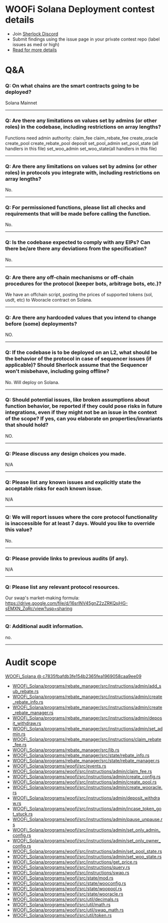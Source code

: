 
# WOOFi Solana Deployment contest details

- Join [Sherlock Discord](https://discord.gg/MABEWyASkp)
- Submit findings using the issue page in your private contest repo (label issues as med or high)
- [Read for more details](https://docs.sherlock.xyz/audits/watsons)

# Q&A

### Q: On what chains are the smart contracts going to be deployed?
Solana Mainnet
___

### Q: Are there any limitations on values set by admins (or other roles) in the codebase, including restrictions on array lengths?
Functions need admin authority:
claim_fee
claim_rebate_fee
create_oracle
create_pool
create_rebate_pool
deposit
set_pool_admin
set_pool_state (all handlers in this file)
set_woo_admin
set_woo_state(all handlers in this file)
___

### Q: Are there any limitations on values set by admins (or other roles) in protocols you integrate with, including restrictions on array lengths?
No.
___

### Q: For permissioned functions, please list all checks and requirements that will be made before calling the function.
No.
___

### Q: Is the codebase expected to comply with any EIPs? Can there be/are there any deviations from the specification?
No.
___

### Q: Are there any off-chain mechanisms or off-chain procedures for the protocol (keeper bots, arbitrage bots, etc.)?
We have an offchain script, posting the prices of supported tokens (sol, usdt, etc) to Wooracle contract on Solana.
___

### Q: Are there any hardcoded values that you intend to change before (some) deployments?
NO.
___

### Q: If the codebase is to be deployed on an L2, what should be the behavior of the protocol in case of sequencer issues (if applicable)? Should Sherlock assume that the Sequencer won't misbehave, including going offline?
No. Will deploy on Solana.
___

### Q: Should potential issues, like broken assumptions about function behavior, be reported if they could pose risks in future integrations, even if they might not be an issue in the context of the scope? If yes, can you elaborate on properties/invariants that should hold?
NO.
___

### Q: Please discuss any design choices you made.
N/A
___

### Q: Please list any known issues and explicitly state the acceptable risks for each known issue.
N/A
___

### Q: We will report issues where the core protocol functionality is inaccessible for at least 7 days. Would you like to override this value?
No.
___

### Q: Please provide links to previous audits (if any).
N/A
___

### Q: Please list any relevant protocol resources.
Our swap's market-making formula: https://drive.google.com/file/d/16srlNV45gnZ2zZRKQsjHG-sEMXN_ZqRc/view?usp=sharing
___

### Q: Additional audit information.
no.
___



# Audit scope


[WOOFi_Solana @ c7835fbafdb3fe154b2365fea1969058caa9ee09](https://github.com/woonetwork/WOOFi_Solana/tree/c7835fbafdb3fe154b2365fea1969058caa9ee09)
- [WOOFi_Solana/programs/rebate_manager/src/instructions/admin/add_sub_rebate.rs](WOOFi_Solana/programs/rebate_manager/src/instructions/admin/add_sub_rebate.rs)
- [WOOFi_Solana/programs/rebate_manager/src/instructions/admin/create_rebate_info.rs](WOOFi_Solana/programs/rebate_manager/src/instructions/admin/create_rebate_info.rs)
- [WOOFi_Solana/programs/rebate_manager/src/instructions/admin/create_rebate_manager.rs](WOOFi_Solana/programs/rebate_manager/src/instructions/admin/create_rebate_manager.rs)
- [WOOFi_Solana/programs/rebate_manager/src/instructions/admin/deposit_withdraw.rs](WOOFi_Solana/programs/rebate_manager/src/instructions/admin/deposit_withdraw.rs)
- [WOOFi_Solana/programs/rebate_manager/src/instructions/admin/set_admin.rs](WOOFi_Solana/programs/rebate_manager/src/instructions/admin/set_admin.rs)
- [WOOFi_Solana/programs/rebate_manager/src/instructions/claim_rebate_fee.rs](WOOFi_Solana/programs/rebate_manager/src/instructions/claim_rebate_fee.rs)
- [WOOFi_Solana/programs/rebate_manager/src/lib.rs](WOOFi_Solana/programs/rebate_manager/src/lib.rs)
- [WOOFi_Solana/programs/rebate_manager/src/state/rebate_info.rs](WOOFi_Solana/programs/rebate_manager/src/state/rebate_info.rs)
- [WOOFi_Solana/programs/rebate_manager/src/state/rebate_manager.rs](WOOFi_Solana/programs/rebate_manager/src/state/rebate_manager.rs)
- [WOOFi_Solana/programs/woofi/src/events.rs](WOOFi_Solana/programs/woofi/src/events.rs)
- [WOOFi_Solana/programs/woofi/src/instructions/admin/claim_fee.rs](WOOFi_Solana/programs/woofi/src/instructions/admin/claim_fee.rs)
- [WOOFi_Solana/programs/woofi/src/instructions/admin/create_config.rs](WOOFi_Solana/programs/woofi/src/instructions/admin/create_config.rs)
- [WOOFi_Solana/programs/woofi/src/instructions/admin/create_pool.rs](WOOFi_Solana/programs/woofi/src/instructions/admin/create_pool.rs)
- [WOOFi_Solana/programs/woofi/src/instructions/admin/create_wooracle.rs](WOOFi_Solana/programs/woofi/src/instructions/admin/create_wooracle.rs)
- [WOOFi_Solana/programs/woofi/src/instructions/admin/deposit_withdraw.rs](WOOFi_Solana/programs/woofi/src/instructions/admin/deposit_withdraw.rs)
- [WOOFi_Solana/programs/woofi/src/instructions/admin/incase_token_got_stuck.rs](WOOFi_Solana/programs/woofi/src/instructions/admin/incase_token_got_stuck.rs)
- [WOOFi_Solana/programs/woofi/src/instructions/admin/pause_unpause.rs](WOOFi_Solana/programs/woofi/src/instructions/admin/pause_unpause.rs)
- [WOOFi_Solana/programs/woofi/src/instructions/admin/set_only_admin_config.rs](WOOFi_Solana/programs/woofi/src/instructions/admin/set_only_admin_config.rs)
- [WOOFi_Solana/programs/woofi/src/instructions/admin/set_only_owner_config.rs](WOOFi_Solana/programs/woofi/src/instructions/admin/set_only_owner_config.rs)
- [WOOFi_Solana/programs/woofi/src/instructions/admin/set_pool_state.rs](WOOFi_Solana/programs/woofi/src/instructions/admin/set_pool_state.rs)
- [WOOFi_Solana/programs/woofi/src/instructions/admin/set_woo_state.rs](WOOFi_Solana/programs/woofi/src/instructions/admin/set_woo_state.rs)
- [WOOFi_Solana/programs/woofi/src/instructions/get_price.rs](WOOFi_Solana/programs/woofi/src/instructions/get_price.rs)
- [WOOFi_Solana/programs/woofi/src/instructions/query.rs](WOOFi_Solana/programs/woofi/src/instructions/query.rs)
- [WOOFi_Solana/programs/woofi/src/instructions/swap.rs](WOOFi_Solana/programs/woofi/src/instructions/swap.rs)
- [WOOFi_Solana/programs/woofi/src/state/mod.rs](WOOFi_Solana/programs/woofi/src/state/mod.rs)
- [WOOFi_Solana/programs/woofi/src/state/wooconfig.rs](WOOFi_Solana/programs/woofi/src/state/wooconfig.rs)
- [WOOFi_Solana/programs/woofi/src/state/woopool.rs](WOOFi_Solana/programs/woofi/src/state/woopool.rs)
- [WOOFi_Solana/programs/woofi/src/state/wooracle.rs](WOOFi_Solana/programs/woofi/src/state/wooracle.rs)
- [WOOFi_Solana/programs/woofi/src/util/decimals.rs](WOOFi_Solana/programs/woofi/src/util/decimals.rs)
- [WOOFi_Solana/programs/woofi/src/util/math.rs](WOOFi_Solana/programs/woofi/src/util/math.rs)
- [WOOFi_Solana/programs/woofi/src/util/swap_math.rs](WOOFi_Solana/programs/woofi/src/util/swap_math.rs)
- [WOOFi_Solana/programs/woofi/src/util/token.rs](WOOFi_Solana/programs/woofi/src/util/token.rs)

